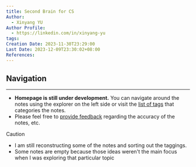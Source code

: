 ```yaml
---
title: Second Brain for CS
Author:
  - Xinyang YU
Author Profile:
  - https://linkedin.com/in/xinyang-yu
tags: 
Creation Date: 2023-11-30T23:29:00
Last Date: 2023-12-09T23:30:02+08:00
References: 
---
```

## Navigation
---
- **Homepage is still under development.** You can navigate around the notes using the explorer on the left side or visit the [list of tags](https://notes.yxy.ninja/tags/) that categories the notes.
- Please feel free to [provide feedback](https://github.com/xy-241/CS-Notes/issues) regarding the accuracy of the notes, etc.

>[!caution] 
>- I am still reconstructing some of the notes and sorting out the taggings.
>- Some notes are empty because those ideas weren't the main focus when I was exploring that particular topic